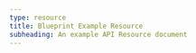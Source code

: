 ```yaml
---
type: resource
title: Blueprint Example Resource
subheading: An example API Resource document
---
```

